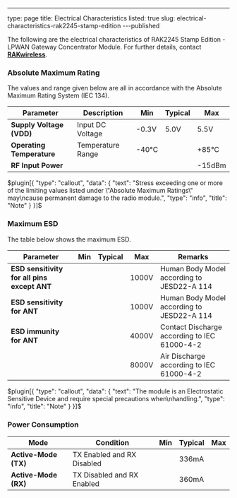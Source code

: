 ---
type: page
title: Electrical Characteristics
listed: true
slug: electrical-characteristics-rak2245-stamp-edition
---published

The following are the electrical characteristics of RAK2245 Stamp Edition - LPWAN Gateway Concentrator Module. For further details, contact [**RAKwireless**](mailto:fomi@rakwireless.com).

### Absolute Maximum Rating

The values and range given below are all in accordance with the Absolute Maximum Rating System (IEC 134).

| **Parameter** | **Description** | **Min** | **Typical** | **Max** | 
| ---- | ---- | ---- | ---- | ---- | 
| **Supply Voltage (VDD)** | Input DC Voltage | -0.3V | 5.0V | 5.5V | 
| **Operating Temperature** | Temperature Range | -40°C |  | +85°C | 
| **RF Input Power** |  |  |  | -15dBm | 


$plugin[{
    "type": "callout",
    "data": {
        "text": "Stress exceeding one or more of the limiting values listed under \"Absolute Maximum Ratings\" may\ncause permanent damage to the radio module.",
        "type": "info",
        "title": "Note"
    }
}]$

### Maximum ESD

The table below shows the maximum ESD.

| **Parameter** | **Min** | **Typical** | **Max** | **Remarks** | 
| ---- | ---- | ---- | ---- | ---- | 
| **ESD sensitivity for all pins except ANT** |  |  | 1000V | Human Body Model according to JESD22-A 114 | 
| **ESD sensitivity for ANT** |  |  | 1000V | Human Body Model according to JESD22-A 114 | 
| **ESD immunity for ANT** |  |  | 4000V | Contact Discharge according to IEC 61000-4-2 | 
|  |  |  | 8000V | Air Discharge according to IEC 61000-4-2 | 


$plugin[{
    "type": "callout",
    "data": {
        "text": "The module is an Electrostatic Sensitive Device and require special precautions when\nhandling.",
        "type": "info",
        "title": "Note"
    }
}]$

### Power Consumption

| **Mode** | **Condition** | **Min** | **Typical** | **Max** | 
| ---- | ---- | ---- | ---- | ---- | 
| **Active-Mode (TX)** | TX Enabled and RX Disabled |  | 336mA |  | 
| **Active-Mode (RX)** | TX Disabled and RX Enabled |  | 360mA |  | 


